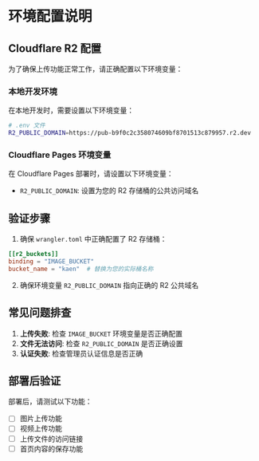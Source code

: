 # 环境配置说明

## Cloudflare R2 配置

为了确保上传功能正常工作，请正确配置以下环境变量：

### 本地开发环境
在本地开发时，需要设置以下环境变量：

```bash
# .env 文件
R2_PUBLIC_DOMAIN=https://pub-b9f0c2c358074609bf8701513c879957.r2.dev
```

### Cloudflare Pages 环境变量
在 Cloudflare Pages 部署时，请设置以下环境变量：

- `R2_PUBLIC_DOMAIN`: 设置为您的 R2 存储桶的公共访问域名

## 验证步骤

1. 确保 `wrangler.toml` 中正确配置了 R2 存储桶：
```toml
[[r2_buckets]]
binding = "IMAGE_BUCKET"
bucket_name = "kaen"  # 替换为您的实际桶名称
```

2. 确保环境变量 `R2_PUBLIC_DOMAIN` 指向正确的 R2 公共域名

## 常见问题排查

1. **上传失败**: 检查 `IMAGE_BUCKET` 环境变量是否正确配置
2. **文件无法访问**: 检查 `R2_PUBLIC_DOMAIN` 是否正确设置
3. **认证失败**: 检查管理员认证信息是否正确

## 部署后验证

部署后，请测试以下功能：
- [ ] 图片上传功能
- [ ] 视频上传功能  
- [ ] 上传文件的访问链接
- [ ] 首页内容的保存功能